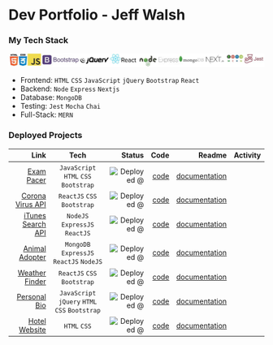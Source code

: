 
# Dev Portfolio - Jeff Walsh

### My Tech Stack


![tech stack](https://github.com/jeffpwalsh/jeffpwalsh/blob/master/techlogos.JPG)

 - Frontend: `HTML` `CSS` `JavaScript` `jQuery` `Bootstrap` `React`
 - Backend: `Node` `Express` `Nextjs`
 - Database: `MongoDB`
 - Testing: `Jest` `Mocha` `Chai`
 - Full-Stack: `MERN`
 
 
### Deployed Projects 



 | Link      |  Tech       | Status     |  Code     | Readme    | Activity  |
| ----------:|:-----------:| ----------:| ---------:| ---------:| ---------:|
| [Exam Pacer](http://exam.pacer.jeffwalsh.co.za/)| `JavaScript` `HTML` `CSS` `Bootstrap` | ![Deployed @](https://img.shields.io/badge/deployed-domain-red) | [code](https://github.com/jeffpwalsh/exam-pacer) | [documentation](https://github.com/jeffpwalsh/exam-pacer/blob/master/README.md) 
| [Corona Virus API](https://jeffpwalsh-corona-virus-api.herokuapp.com/)| `ReactJS` `CSS` `Bootstrap` | ![Deployed @](https://img.shields.io/badge/deployed-heroku-blueviolet) | [code](https://github.com/jeffpwalsh/corona-virus-api) | [documentation](https://github.com/jeffpwalsh/corona-virus-api/blob/master/README.md) 
| [iTunes Search API](https://guarded-tor-84227.herokuapp.com/)| `NodeJS` `ExpressJS` `ReactJS` | ![Deployed @](https://img.shields.io/badge/deployed-heroku-blueviolet) | [code](https://github.com/jeffpwalsh/iTunes-Search-API) | [documentation](https://github.com/jeffpwalsh/iTunes-Search-API/blob/master/README.md) 
| [Animal Adopter](https://animal-adopter.herokuapp.com/)| `MongoDB` `ExpressJS` `ReactJS` `NodeJS` | ![Deployed @](https://img.shields.io/badge/deployed-heroku-blueviolet) | [code](https://github.com/jeffpwalsh/animal-adopter) | [documentation](https://github.com/jeffpwalsh/animal-adopter/blob/master/README.md) 
| [Weather Finder](https://jeffpwalsh-weather-finder.herokuapp.com/)| `ReactJS` `CSS` `Bootstrap` | ![Deployed @](https://img.shields.io/badge/deployed-heroku-blueviolet) | [code](https://github.com/jeffpwalsh/weather-finder) | [documentation](https://github.com/jeffpwalsh/weather-finder/blob/master/README.md) 
| [Personal Bio](https://jeffpwalsh.github.io/bio/)| `JavaScript` `jQuery` `HTML` `CSS` `Bootstrap` | ![Deployed @](https://img.shields.io/badge/deployed-gh--pages-brightgreen) | [code](https://github.com/jeffpwalsh/bio) | [documentation](https://github.com/jeffpwalsh/bio/blob/master/README.md) 
| [Hotel Website](https://jeffpwalsh.github.io/hotel-website/index.html) | `HTML` `CSS` | ![Deployed @](https://img.shields.io/badge/deployed-gh--pages-brightgreen) | [code](https://github.com/jeffpwalsh/hotel-website) | [documentation](https://github.com/jeffpwalsh/hotel-website/blob/master/README.md) 

 
 




  
 
 
  
 
 
